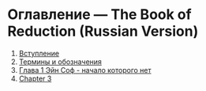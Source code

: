 # Оглавление — The Book of Reduction (Russian Version)

1. [Вступление](https://github.com/euiex/The-Book-of-Reduction/blob/main/russian_version/vstuplenie.md)  
2. [Термины и обозначения](https://github.com/euiex/The-Book-of-Reduction/blob/main/russian_version/termini_i_oboznacheniya.md)  
3. [Глава 1 Эйн Соф - начало которого нет]([https://github.com/euiex/The-Book-of-Reduction/blob/main/russian_version/ein_sof.md](https://github.com/euiex/The-Book-of-Reduction/blob/main/russian_version/Gl-1_Ein_Sof.md))  
4. [Chapter 3](https://github.com/euiex/The-Book-of-Reduction/blob/main/russian_version/Chapter3.md)  
